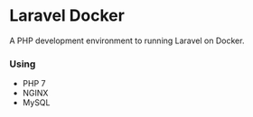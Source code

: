 # Laravel Docker
A PHP development environment to running Laravel on Docker.

### Using
 - PHP 7
 - NGINX
 - MySQL